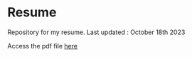 # Resume
Repository for my resume. Last updated : October 18th 2023

Access the pdf file [here](Resume.pdf)
